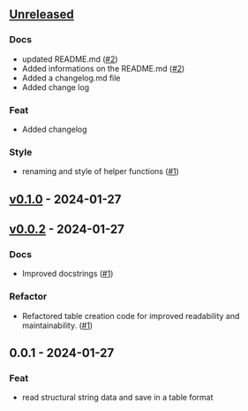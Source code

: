 <a name="unreleased"></a>
## [Unreleased]

### Docs
- updated README.md ([#2](https://github.com/Vujas-Eteph/TableCraft/issues/2))
- Added informations on the README.md ([#2](https://github.com/Vujas-Eteph/TableCraft/issues/2))
- Added a changelog.md file
- Added change log

### Feat
- Added changelog

### Style
- renaming and style of helper functions ([#1](https://github.com/Vujas-Eteph/TableCraft/issues/1))


<a name="v0.1.0"></a>
## [v0.1.0] - 2024-01-27

<a name="v0.0.2"></a>
## [v0.0.2] - 2024-01-27
### Docs
- Improved docstrings ([#1](https://github.com/Vujas-Eteph/TableCraft/issues/1))

### Refactor
- Refactored table creation code for improved readability and maintainability. ([#1](https://github.com/Vujas-Eteph/TableCraft/issues/1))


<a name="0.0.1"></a>
## 0.0.1 - 2024-01-27
### Feat
- read structural string data  and save in a table format


[Unreleased]: https://github.com/Vujas-Eteph/TableCraft/compare/v0.1.0...HEAD
[v0.1.0]: https://github.com/Vujas-Eteph/TableCraft/compare/v0.0.2...v0.1.0
[v0.0.2]: https://github.com/Vujas-Eteph/TableCraft/compare/0.0.1...v0.0.2
